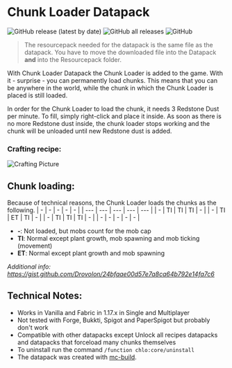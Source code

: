 # Chunk Loader Datapack
![GitHub release (latest by date)](https://img.shields.io/github/v/release/2mal3/Chunk-Loader-Datapack?style=flat-square) ![GitHub all releases](https://img.shields.io/github/downloads/2mal3/Chunk-Loader-Datapack/total?style=flat-square) ![GitHub](https://img.shields.io/github/license/2mal3/Chunk-Loader-Datapack?style=flat-square)

> The resourcepack needed for the datapack is the same file as the datapack. You have to move the downloaded file into the Datapack **and** into the Resourcepack folder.

With Chunk Loader Datapack the Chunk Loader is added to the game. With it - surprise - you can permanently load chunks.
This means that you can be anywhere in the world, while the chunk in which the Chunk Loader is placed is still loaded.

In order for the Chunk Loader to load the chunk, it needs 3 Redstone Dust per minute. To fill, simply right-click and place it inside. As soon as there is no more Redstone dust inside, the chunk loader stops working and the chunk will be unloaded until new Redstone dust is added.

### Crafting recipe:
![Crafting Picture](https://github.com/2mal3/Chunk-Loader-Datapack/blob/master/images/crafting.jpg)

## Chunk loading:
Because of technical reasons, the Chunk Loader loads the chunks as the following.
| -   | -   | -   | -   | -   |
| --- | --- | --- | --- | --- |
| -   | TI  | TI  | TI  | -   |
| -   | TI  | ET  | TI  | -   |
| -   | TI  | TI  | TI  | -   |
| -   | -   | -   | -   | -   |
- **-**: Not loaded, but mobs count for the mob cap
- **TI**: Normal except plant growth, mob spawning and mob ticking (movement)
- **ET**: Normal except plant growth and mob spawning

_Additional info: https://gist.github.com/Drovolon/24bfaae00d57e7a8ca64b792e14fa7c6_

## Technical Notes:
- Works in Vanilla and Fabric in 1.17.x in Single and Multiplayer
- Not tested with Forge, Bukkti, Spigot and PaperSpigot but probably don't work
- Compatible with other datapacks except Unlock all recipes datapacks and datapacks that forceload many chunks themselves
- To uninstall run the command `/function chlo:core/uninstall`
- The datapack was created with [mc-build](https://github.com/mc-build/mc-build).
